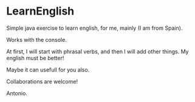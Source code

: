 # LearnEnglish

Simple java exercise to learn english, for me, mainly (I am from Spain).

Works with the console.

At first, I will start with phrasal verbs, and then I will add other things.
My english must be better!

Maybe it can usefull for you also. 

Collaborations are welcome!

Antonio.
